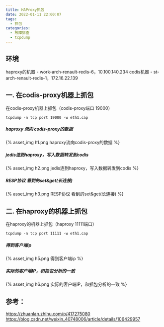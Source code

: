 ```yaml
---
title: HAProxy抓包
date: 2022-01-11 22:00:07
tags:
  - 抓包
categories:
  - 故障排查  
  - tcpdump
---
```


<p hidden></p>
<!-- more -->


## 环境
haproxy的机器 -  work-arch-renault-redis-6，10.100.140.234
codis机器  -  st-arch-renault-redis-1，172.16.22.139 


## 一. 在codis-proxy机器上抓包
在codis-proxy机器上抓包（codis-proxy端口 19000）
```shell
tcpdump -n tcp port 19000 -w eth1.cap
```

##### haproxy 流向 codis-proxy的数据

{% asset_img  h1.png  haproxy流向codis-proxy的数据 %}


##### jedis连到haproxy，写入数据转发到codis

{% asset_img  h2.png  jedis连到haproxy，写入数据转发到codis %}


##### RESP协议 看到的set&get(长连接)

{% asset_img  h3.png  RESP协议 看到的set&get(长连接) %}


## 二.  在haproxy的机器上抓包

在haproxy的机器上抓包（haproxy 11111端口）
```shell
tcpdump -n tcp port 11111 -w eth1.cap
```

##### 得到客户端ip

{% asset_img  h5.png  得到客户端ip %}


##### 实际的客户端IP，和抓包分析的一致
{% asset_img  h6.png  实际的客户端IP，和抓包分析的一致 %}


## 参考：
https://zhuanlan.zhihu.com/p/417275080
https://blog.csdn.net/weixin_40748006/article/details/106429957









